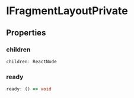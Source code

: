 # IFragmentLayoutPrivate

## Properties

### children

```ts
children: ReactNode
```

### ready

```ts
ready: () => void
```
